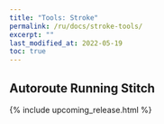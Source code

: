 ```yaml
---
title: "Tools: Stroke"
permalink: /ru/docs/stroke-tools/
excerpt: ""
last_modified_at: 2022-05-19
toc: true
---
```

## Autoroute Running Stitch

{% include upcoming_release.html %}
